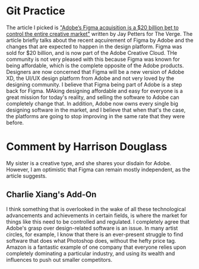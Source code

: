 # Git Practice

The article I picked is ["Adobe’s Figma acquisition is a $20 billion bet to control the entire creative market"](https://www.theverge.com/2022/9/17/23357404/adobe-figma-acquisition-20-billion-bet-control-creative-market-antitrust) written by Jay Petters for The Verge. The article briefly talks about the recent aqcuirement of Figma by Adobe and the changes that are expected to happen in the design platform. Figma was sold for $20 billion, and is now part of the Adobe Creative Cloud. THe community is not very pleased with this because Figma was known for being affordable, which is the complete opposite of the Adobe products. Designers are now concerned that Figma will be a new version of Adobe XD, the UI/UX design platform from Adobe and not very loved by the designing community.
I believe that Figma being part of Adobe is a step back for Figma. MAking designing affordable and easy for everyone is a great mission for today's reality, and selling the software to Adobe can completely change that. In addition, Adobe now owns every single big designing software in the market, and I believe that when that's the case, the platforms are going to stop improving in the same rate that they were before.

# Comment by Harrison Douglass

My sister is a creative type, and she shares your disdain for Adobe. However, I am optimistic that Figma can remain mostly independent, as the article suggests.

## Charlie Xiang's Add-On

I think something that is overlooked in the wake of all these technological advancements and achievements in certain fields, is where the market for things like this need to be controlled and regulated. I completely agree that Adobe's grasp over design-related software is an issue. In many artist circles, for example, I know that there is an ever-present struggle to find software that does what Photoshop does, without the hefty price tag. Amazon is a fantastic example of one company that everyone relies upon completely dominating a particular industry, and using its wealth and influences to push out smaller competitors.
